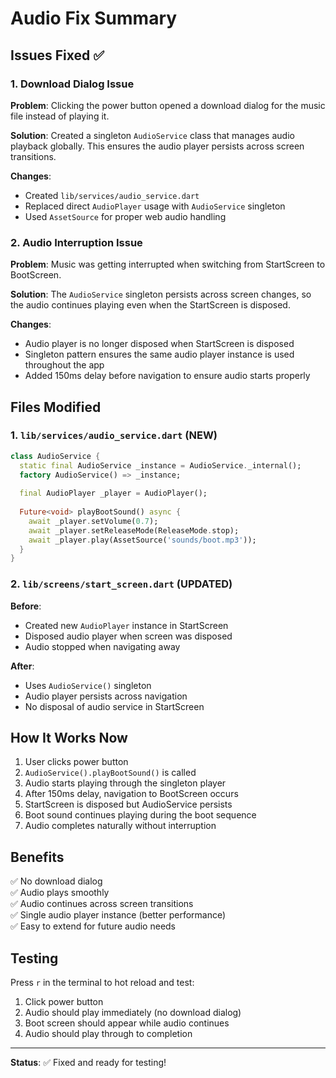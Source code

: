 # Audio Fix Summary

## Issues Fixed ✅

### 1. **Download Dialog Issue**
**Problem**: Clicking the power button opened a download dialog for the music file instead of playing it.

**Solution**: Created a singleton `AudioService` class that manages audio playback globally. This ensures the audio player persists across screen transitions.

**Changes**:
- Created `lib/services/audio_service.dart`
- Replaced direct `AudioPlayer` usage with `AudioService` singleton
- Used `AssetSource` for proper web audio handling

### 2. **Audio Interruption Issue**
**Problem**: Music was getting interrupted when switching from StartScreen to BootScreen.

**Solution**: The `AudioService` singleton persists across screen changes, so the audio continues playing even when the StartScreen is disposed.

**Changes**:
- Audio player is no longer disposed when StartScreen is disposed
- Singleton pattern ensures the same audio player instance is used throughout the app
- Added 150ms delay before navigation to ensure audio starts properly

## Files Modified

### 1. `lib/services/audio_service.dart` (NEW)
```dart
class AudioService {
  static final AudioService _instance = AudioService._internal();
  factory AudioService() => _instance;
  
  final AudioPlayer _player = AudioPlayer();
  
  Future<void> playBootSound() async {
    await _player.setVolume(0.7);
    await _player.setReleaseMode(ReleaseMode.stop);
    await _player.play(AssetSource('sounds/boot.mp3'));
  }
}
```

### 2. `lib/screens/start_screen.dart` (UPDATED)
**Before**:
- Created new `AudioPlayer` instance in StartScreen
- Disposed audio player when screen was disposed
- Audio stopped when navigating away

**After**:
- Uses `AudioService()` singleton
- Audio player persists across navigation
- No disposal of audio service in StartScreen

## How It Works Now

1. User clicks power button
2. `AudioService().playBootSound()` is called
3. Audio starts playing through the singleton player
4. After 150ms delay, navigation to BootScreen occurs
5. StartScreen is disposed but AudioService persists
6. Boot sound continues playing during the boot sequence
7. Audio completes naturally without interruption

## Benefits

✅ No download dialog  
✅ Audio plays smoothly  
✅ Audio continues across screen transitions  
✅ Single audio player instance (better performance)  
✅ Easy to extend for future audio needs  

## Testing

Press `r` in the terminal to hot reload and test:
1. Click power button
2. Audio should play immediately (no download dialog)
3. Boot screen should appear while audio continues
4. Audio should play through to completion

---

**Status**: ✅ Fixed and ready for testing!
